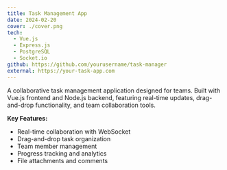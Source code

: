 ```yaml
---
title: Task Management App
date: 2024-02-20
cover: ./cover.png
tech:
  - Vue.js
  - Express.js
  - PostgreSQL
  - Socket.io
github: https://github.com/yourusername/task-manager
external: https://your-task-app.com
---
```


A collaborative task management application designed for teams. Built with Vue.js frontend and Node.js backend, featuring real-time updates, drag-and-drop functionality, and team collaboration tools.

**Key Features:**

- Real-time collaboration with WebSocket
- Drag-and-drop task organization
- Team member management
- Progress tracking and analytics
- File attachments and comments
